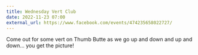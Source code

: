 ```yaml
---
title: Wednesday Vert Club
date: 2022-11-23 07:00
external_url: https://www.facebook.com/events/474235658022727/
---
```

Come out for some vert on Thumb Butte as we go up and down and up and down… you get the picture!<br>
  <br>
  
